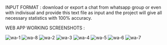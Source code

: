 INPUT FORMAT : download or export a chat from whatsapp group or even with indivisual and provide this text file as input and the project will give all necessary statistics with 100% accuracy.

WEB APP WORKING SCREENSHOTS :  

![wa-1](https://github.com/DhruvinChawda/Whatsapp-Chat-Analyser/assets/108188838/466c4f41-223d-43c7-bc60-d59f3d36cdb3)
![wa-8](https://github.com/DhruvinChawda/Whatsapp-Chat-Analyser/assets/108188838/75c38a4c-9f7d-492a-8df8-12c4b0a18581)
![wa-2](https://github.com/DhruvinChawda/Whatsapp-Chat-Analyser/assets/108188838/df58354a-ae4a-4f66-a711-cee712136706)
![wa-3](https://github.com/DhruvinChawda/Whatsapp-Chat-Analyser/assets/108188838/6d13441d-dce8-4b5b-902e-c0818f5bb1ff)
![wa-4](https://github.com/DhruvinChawda/Whatsapp-Chat-Analyser/assets/108188838/79018573-31f3-41e2-9166-f8b653f44ae4)
![wa-5](https://github.com/DhruvinChawda/Whatsapp-Chat-Analyser/assets/108188838/c28f0744-b457-4ffa-8ff8-74628c3dc038)
![wa-6](https://github.com/DhruvinChawda/Whatsapp-Chat-Analyser/assets/108188838/99ec46e9-031d-4c1a-8e3c-126bab103718)
![wa-7](https://github.com/DhruvinChawda/Whatsapp-Chat-Analyser/assets/108188838/477cf6db-1964-4531-a874-3bd4638d876d)







